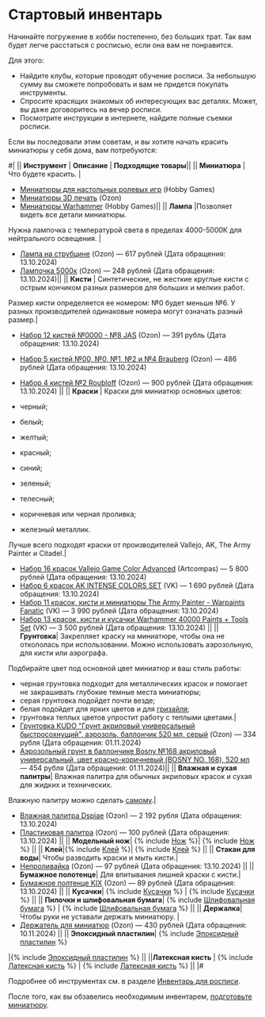 # Стартовый инвентарь

Начинайте погружение в хобби постепенно, без больших трат. Так вам будет легче расстаться с росписью, если она вам не понравится.

Для этого:

* Найдите клубы, которые проводят обучение росписи. За небольшую сумму вы сможете попробовать и вам не придется покупать инструменты.
* Спросите красящих знакомых об интересующих вас деталях. Может, вы даже договоритесь на вечер росписи.
* Посмотрите инструкции в интернете, найдите полные съемки росписи.

Если вы последовали этим советам, и вы хотите начать красить миниатюры у себя дома, вам потребуются:

#|
|| **Инструмент** | **Описание** | **Подходящие товары**||
|| **Миниатюра** | Что будете красить. |
* [Миниатюры для настольных ролевых игр](https://hobbygames.ru/miniatjuri-dlja-nastolnih-rolevih-igr) (Hobby Games)
* [Миниатюры 3D печать](https://www.ozon.ru/search/?text=%D0%BC%D0%B8%D0%BD%D0%B8%D0%B0%D1%82%D1%8E%D1%80%D1%8B+3d+%D0%BF%D0%B5%D1%87%D0%B0%D1%82%D1%8C&from_global=true) (Ozon) 
* [Миниатюры Warhammer](https://hobbygames.ru/warhammer) (Hobby Games)||
|| **Лампа** |Позволяет видеть все детали миниатюры. 

Нужна лампочка с температурой света в пределах 4000-5000К для нейтрального освещения. |
* [Лампа на струбцине](https://ozon.ru/t/xEMrE88) (Ozon) — 617 рублей (Дата обращения: 13.10.2024)
* [Лампочка 5000к](https://ozon.ru/t/LrrZAq) (Ozon) — 248 рублей (Дата обращения: 13.10.2024)||
|| **Кисти** | Синтетические, не жесткие круглые кисти с острым кончиком разных размеров для больших и мелких работ.  

Размер кисти определяется ее номером: №0 будет меньше №6. У разных производителей одинаковые номера могут означать разный размер.| 

* [Набор 12 кистей №0000 - №8 JAS](https://ozon.ru/t/EwVGQrv) (Ozon) — 391 рубль (Дата обращения: 13.10.2024)
* [Набор 5 кистей №00, №0, №1, №2 и №4 Brauberg](https://ozon.ru/t/d6OZG2G) (Ozon) — 486 рублей (Дата обращения: 13.10.2024)
* [Набор 4 кистей №2 Roubloff](https://ozon.ru/t/aJXkOy7) (Ozon) — 900 рублей (Дата обращения: 13.10.2024)  ||
|| **Краски** | Краски для миниатюр основных цветов: 

* черный; 
* белый; 
* желтый; 
* красный;
* синий;
* зеленый;
* телесный;
* коричневая или черная проливка;
* железный металлик.
  
Лучше всего подходят краски от производителей Vallejo, AK, The Army Painter и Citadel.| 
* [Набор 16 красок Vallejo Game Color Advanced](https://artcompas.ru/kraska/kraski-dlya-modelistov/kraski-vallejo/nabory-krasok-vallejo/nabory-game-color/nabor-game-color-16-tsv-sovremennye-tsveta/) (Artcompas) — 5&nbsp;800 рублей (Дата обращения: 13.10.2024)
* [Набор 6 красок AK INTENSE COLORS SET](https://vk.com/market/product/ak11612-intense-colors-set-131012375-7421181) (VK) — 1 690 рублей (Дата обращения: 13.10.2024)
* [Набор 11 красок, кисти и миниатюры The Army Painter - Warpaints Fanatic](https://vk.com/market/product/army-painter-warpaints-fanatic-starter-set-131012375-9512204) (VK) — 3&nbsp;990 рублей (Дата обращения: 13.10.2024)
* [Набор 13 красок, кисти и кусачки Warhammer 40000 Paints + Tools Set](https://vk.com/market/product/warhammer-40000-paints-tools-set-131012375-8261043) (VK) — 3&nbsp;500 рублей (Дата обращения: 13.10.2024)
||
|| **Грунтовка**| Закрепляет краску на миниатюре, чтобы она не откололась при использовании. Можно использовать аэрозольную, для кисти или аэрографа.

Подбирайте цвет под основной цвет миниатюр и ваш стиль работы:

* черная грунтовка подходит для металлических красок и помогает не закрашивать глубокие темные места миниатюры;
* серая грунтовка подойдет почти везде;
* белая подойдет для ярких цветов и для [гризайля](../methods/contrast.md);
* грунтовка теплых цветов упростит работу с теплыми цветами.| 
* [Грунтовка KUDO "Грунт акриловый универсальный быстросохнущий", аэрозоль, баллончик 520 мл, серый](https://ozon.ru/t/KK5MW1) (Ozon) — 334 рубля (Дата обращения: 01.11.2024)
* [Аэрозольный грунт в баллончике Bosny №168 акриловый универсальный, цвет красно-коричневый (BOSNY NO. 168), 520 мл](https://ozon.ru/t/qJ0b3RQ) — 454 рубля (Дата обращения: 01.11.2024)||
|| **Влажная и сухая палитры**| Влажная палитра для обычных акриловых красок и сухая для жидких и технических.

Влажную палитру можно сделать [самому](../inventory/paint.md#making-wet).| 
* [Влажная палитра Dspiae](https://ozon.ru/t/8O0r4Yz) (Ozon) — 2&nbsp;192 рубля (Дата обращения: 13.10.2024)
* [Пластиковая палитра](https://ozon.ru/t/Av57842) (Ozon) — 100 рублей (Дата обращения: 13.10.2024)
||
|| **Модельный нож**| {% include [Нож](../_includes/inventory/knife.md) %}|
 {% include [Нож](../_includes/inventory/knife-items.md) %} ||
|| **Клей**|{% include [Клей](../_includes/inventory/glue.md) %}|
{% include [Клей](../_includes/inventory/glue-items.md) %} ||
|| **Стакан для воды**| Чтобы разводить краски и мыть кисти.|
* [Непроливайка](https://ozon.ru/t/OBmX2j6) (Ozon) — 97 рублей (Дата обращения: 13.10.2024) ||
|| **Бумажное полотенце**| Для впитывания лишней краски с кисти.|
* [Бумажное полтенце KIX](https://ozon.ru/t/jDDbEG1) (Ozon) — 89 рублей (Дата обращения: 13.10.2024) ||
|| **Кусачки**| {% include [Кусачки](../_includes/inventory/cutters.md) %} |
{% include [Кусачки](../_includes/inventory/cutters-items.md) %}
  ||
|| **Пилочки и шлифовальная бумага**| 
{% include [Шлифовальная бумага](../_includes/inventory/sandpaper.md) %}
 | {% include [Шлифовальная бумага](../_includes/inventory/sandpaper-items.md) %}
  ||
|| **Держалка**| Чтобы руки не уставали держать миниатюру. |
* [Держатель для миниатюр](https://ozon.ru/t/mx7mpm2) (Ozon) — 430 рублей (Дата обращения: 10.11.2024)  ||
|| **Эпоксидный пластилин**| {% include [Эпоксидный пластилин](../_includes/inventory/greenstuff.md) %}

|{% include [Эпоксидный пластилин](../_includes/inventory/greenstuff-items.md) %} ||
||**Латексная кисть** | {% include [Латексная кисть](../_includes/inventory/latex-brush.md) %} |
{% include [Латексная кисть](../_includes/inventory/latex-brush-items.md) %} ||
|#

Подробнее об инструментах см. в разделе [Инвентарь для росписи](../inventory/index.yaml).

После того, как вы обзавелись необходимым инвентарем, [подготовьте миниатюру](../preparation/index.yaml).